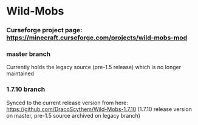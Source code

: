 # Wild-Mobs
### Curseforge project page: https://minecraft.curseforge.com/projects/wild-mobs-mod

### master branch
Currently holds the legacy source (pre-1.5 release) which is no longer maintained

### 1.7.10 branch
Synced to the current release version from here: https://github.com/DracoScythem/Wild-Mobs-1.7.10
(1.7.10 release version on master, pre-1.5 source archived on legacy branch)
